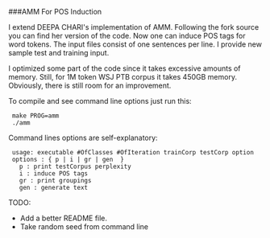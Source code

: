 ###AMM For POS Induction

I extend DEEPA CHARI's implementation of AMM. Following the fork source you can find her version
of the code. Now one can induce POS tags for word tokens. The input files consist of one sentences per line.
I provide new sample test and training input.

I optimized some part of the code since it takes excessive amounts of memory. Still,
for 1M token WSJ PTB corpus it takes 450GB memory. Obviously, there is still room for an 
improvement.

To compile and see command line options just run this:

     make PROG=amm
     ./amm

Command lines options are self-explanatory:

     usage: executable #OfClasses #OfIteration trainCorp testCorp option
     options : { p | i | gr | gen  }
       p : print testCorpus perplexity
       i : induce POS tags
       gr : print groupings
       gen : generate text

TODO:
- Add a better README file.
- Take random seed from command line
